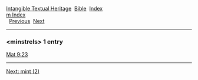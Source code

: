 [Intangible Textual Heritage](../../index)  [Bible](../index) 
[Index](index)   
[m Index](_m_)  
  [Previous](c07458)  [Next](c07460) 

------------------------------------------------------------------------

### &lt;minstrels&gt; 1 entry

[Mat 9:23](../kjv/mat009.htm#023)  

------------------------------------------------------------------------

[Next: mint (2)](c07460)
